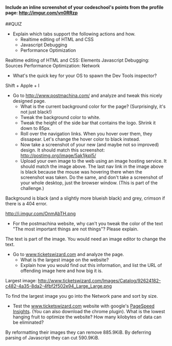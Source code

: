 #### Include an inline screenshot of your codeschool's points from the profile page: http://imgur.com/vn0RRzp

<!-- Modify the Markdown to include your answers. Don't delete the questions! -->

##QUIZ
* Explain which tabs support the following actions and how.
  * Realtime editing of HTML and CSS 
  * Javascript Debugging
  * Performance Optimization 

Realtime editing of HTML and CSS: Elements
Javascript Debugging: Sources
Performance Optimization: Network

* What's the quick key for your OS to spawn the Dev Tools inspector?

Shift + Apple + I

* Go to http://www.postmachina.com/ and analyze and tweak this nicely designed page.
  * What is the current background color for the page?  (Surprisingly, it's not just black!)
  * Tweak the background color to white.
  * Tweak the height of the side bar that contains the logo.  Shrink it down to 85px.
  * Roll over the navigation links.  When you hover over them, they dissapear.  Let's change the hover color to black instead.
  * Now take a screenshot of your new (and maybe not so improved) design.  It should match this screenshot: http://postimg.org/image/5ak1jkpl5/
  * Upload your own image to the web using an image hosting service.  It should match the image above. The last nav link in the image above is black because the mouse was hovering there when the screenshot was taken. Do the same, and don't take a screenshot of your whole desktop, just the browser window. (This is part of the challenge.)

Background is black (and a slightly more blueish black) and grey, crimson if there is a 404 error.

http://i.imgur.com/OnmAbTH.png

* For the postmachina website, why can't you tweak the color of the text "The most important things are not things"?  Please explain.

The text is part of the image. You would need an image editor to change the text.

* Go to www.ticketswizard.com and analyze the page.  
  * What is the largest image on the website? 
  * Explain how you would find out this information, and list the URL of offending image here and how big it is.

Largest image: http://www.ticketswizard.com/Images/Catalog/92624182-c482-4a35-8da2-4fbf2f502e94_Large_Large.png

To find the largest image you go into the Network pane and sort by size.

* Test the www.ticketswizard.com website with google's [PageSpeed Insights](http://www.ticketswizard.com/).  (You can also download the chrome plugin).  What is the lowest hanging fruit to optimize the website?  How many kilobytes of data can be eliminated?

By reformatting their images they can remove 885.9KiB. By deferring parsing of Javascript they can cut 590.9KiB.
